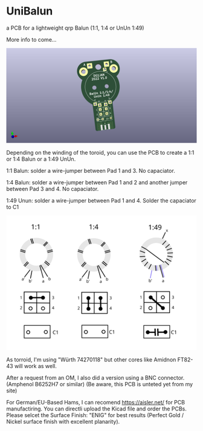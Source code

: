 # UniBalun
a PCB for a lightweight qrp Balun (1:1, 1:4 or UnUn 1:49)

More info to come...

![alt text](https://github.com/DG1JAN/UniBalun/blob/main/UniBalun.png)

Depending on the winding of the toroid, you can use the PCB to create a 1:1 or 1:4 Balun or a 1:49 UnUn.

1:1 Balun: solder a wire-jumper between Pad 1 and 3. No capaciator.

1:4 Balun: solder a wire-jumper between Pad 1 and 2 and another jumper between Pad 3 and 4. No capaciator.

1:49 Unun: solder a wire-jumper between Pad 1 and 4. Solder the capaciator to C1

![alt text](https://github.com/DG1JAN/UniBalun/blob/main/variants.png)

As torroid, I'm using "Würth 74270118" but other cores like Amidnon FT82-43 will work as well.

After a request from an OM, I also did a version using a BNC connector. (Amphenol B6252H7 or similar)
(Be aware, this PCB is unteted yet from my site)

For German/EU-Based Hams, I can recomend https://aisler.net/ for PCB manufactiring. You can directli upload the Kicad file and order the PCBs.
Please selcet the Surface Finish: "ENIG"  for best results (Perfect Gold / Nickel surface finish with excellent planarity).
